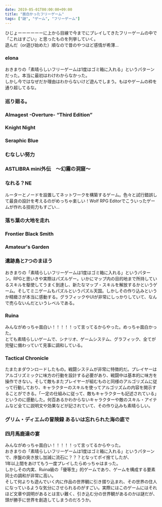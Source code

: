 ```yaml
---
date: 2019-05-01T00:00:00+09:00
title: "面白かったフリーゲーム"
tags: ["謎", "ゲーム", "フリーゲーム"]
---
```


ひじょーーーーーーに上から目線で今までにプレイしてきたフリーゲームの中で「これはすごい」と思ったものを列挙していく。  
遊んだ（or遊び始めた）順なので昔のやつほど感情が希薄...

### elona
おきまりの「素晴らしいフリーゲームは1度はゴミ箱に入れる」というパターンだった。本当に最初はわけわからなかった。  
しかし今ではなぜだか理由はわからないけど遊んでしまう。もはやゲームの枠を通り超してるな。

### 巡り廻る。


### Almagest -Overture- “Third Edition”


### Knight Night


### Seraphic Blue


### むなしい努力


### ASTLIBRA mini外伝　～幻霧の洞窟～


### なれる？NE
ルーターとノードを設置してネットワークを構築するゲーム。色々と試行錯誤して最良の設計を考えるのがめっちゃ楽しい！Wolf RPG Editorでこういったゲームが作れる技術力もすごい...

### 落ち葉の大地を走れ


### Frontier Black Smith


### Amateur's Garden


### 遺跡島と7つのまほう
おきまりの「素晴らしいフリーゲームは1度はゴミ箱に入れる」というパターン。RPGと思いきや実際はパズルゲー。いかにマップ内の目的地まで所持しているスキルを駆使してうまく到達し、新たなマップ・スキルを解放するかというゲーム。そしてミニゲームもパズルというパズル天国。しかしその作り込みというか精緻さが本当に感動する。グラフィックやUIが非常にしっかりしていて、なんで売らないんだというレベルである。

### Ruina
みんながめっちゃ面白い！！！！！って言ってるからやった。めっちゃ面白かった。  
とても素晴らしいゲームで、シナリオ、ゲームシステム、グラフィック、全てが完璧に備わっていて見事に調和している。

### Tactical Chronicle
たまたまダウンロードしたもの。戦闘システムが非常に特徴的だ。プレイヤーはアルゴリズミックに味方の行動を設計する必要があり、戦闘中は基本的に味方を操作できない。そして敵もまたプレイヤーが組むものと同様のアルゴリズムに従って行動しており、キャラクターのスキルを使ってアルゴリズムの内容を開示することができる。「一定の仕組みに従って、敵もキャラクターも記述されている」というのに感動した。何百あるかわからないキャラクターや敵のスキル・アイテムなど全てに説明文や効果などが記されていて、その作り込みも素晴らしい。

### グリム・ディエムの冒険録 あるいは忘れられた海の底で


### 四月馬鹿達の宴
みんながめっちゃ面白い！！！！！って言ってるからやった。  
おきまりの「素晴らしいフリーゲームは1度はゴミ箱に入れる」というパターンで、序盤の突き放し加減に流石に？？？となってポイ捨てしたが、  
1年以上間をあけてもう一度プレイしたらめっちゃはまった。  
しかしその内実、Ruina級の「優等生」的ゲームであり、ゲームを構成する要素同士の調和が非常に高い。  
そして何よりも遊んでいく内に作品の世界観に引き摺り込まれ、その世界の住人になっているような気分にさせられるのがすごい。実際にはこのゲームにはそれほど文章や説明があるとは言い難く、引き込む分の世界観があるのかは謎だが、頭が勝手に世界を創造してしまうのだろうか。
